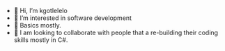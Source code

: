 - 👋 Hi, I’m kgotlelelo 
- 👀 I’m interested in software development
- 🌱 Basics mostly.
- 💞️ I am looking to collaborate with people that a re-building their coding skills mostly in C#.

